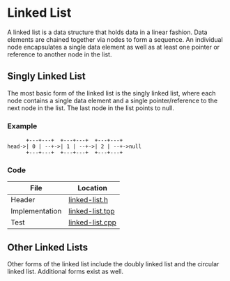 # Linked List

A linked list is a data structure that holds data in a linear fashion. Data elements are chained together via nodes to form a sequence. An individual node encapsulates a single data element as well as at least one pointer or reference to another node in the list.

## Singly Linked List

The most basic form of the linked list is the singly linked list, where each node contains a single data element and a single pointer/reference to the next node in the list. The last node in the list points to null.

### Example

```
      +---+---+  +---+---+  +---+---+
head->| 0 | --+->| 1 | --+->| 2 | --+->null
      +---+---+  +---+---+  +---+---+
```

### Code

| File           | Location                                   |
|----------------|--------------------------------------------|
| Header         | [linked-list.h](../include/linked-list.h)  |
| Implementation | [linked-list.tpp](../src/linked-list.tpp)  |
| Test           | [linked-list.cpp](../test/linked-list.cpp) |

## Other Linked Lists

Other forms of the linked list include the doubly linked list and the circular linked list. Additional forms exist as well.


